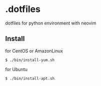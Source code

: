 # .dotfiles
dotfiles for python environment with neovim

## Install
for CentOS or AmazonLinux
```
$ ./bin/install-yum.sh
```
for Ubuntu
```
$ ./bin/install-apt.sh
```
